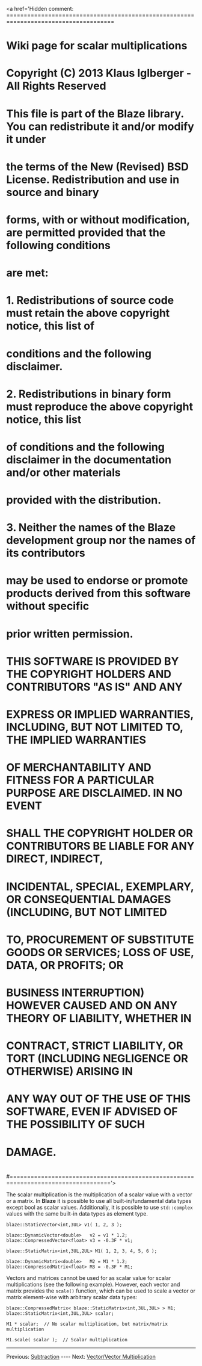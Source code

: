 <a href='Hidden comment: =====================================================================================
#
#  Wiki page for scalar multiplications
#
#  Copyright (C) 2013 Klaus Iglberger - All Rights Reserved
#
#  This file is part of the Blaze library. You can redistribute it and/or modify it under
#  the terms of the New (Revised) BSD License. Redistribution and use in source and binary
#  forms, with or without modification, are permitted provided that the following conditions
#  are met:
#
#  1. Redistributions of source code must retain the above copyright notice, this list of
#     conditions and the following disclaimer.
#  2. Redistributions in binary form must reproduce the above copyright notice, this list
#     of conditions and the following disclaimer in the documentation and/or other materials
#     provided with the distribution.
#  3. Neither the names of the Blaze development group nor the names of its contributors
#     may be used to endorse or promote products derived from this software without specific
#     prior written permission.
#
#  THIS SOFTWARE IS PROVIDED BY THE COPYRIGHT HOLDERS AND CONTRIBUTORS "AS IS" AND ANY
#  EXPRESS OR IMPLIED WARRANTIES, INCLUDING, BUT NOT LIMITED TO, THE IMPLIED WARRANTIES
#  OF MERCHANTABILITY AND FITNESS FOR A PARTICULAR PURPOSE ARE DISCLAIMED. IN NO EVENT
#  SHALL THE COPYRIGHT HOLDER OR CONTRIBUTORS BE LIABLE FOR ANY DIRECT, INDIRECT,
#  INCIDENTAL, SPECIAL, EXEMPLARY, OR CONSEQUENTIAL DAMAGES (INCLUDING, BUT NOT LIMITED
#  TO, PROCUREMENT OF SUBSTITUTE GOODS OR SERVICES; LOSS OF USE, DATA, OR PROFITS; OR
#  BUSINESS INTERRUPTION) HOWEVER CAUSED AND ON ANY THEORY OF LIABILITY, WHETHER IN
#  CONTRACT, STRICT LIABILITY, OR TORT (INCLUDING NEGLIGENCE OR OTHERWISE) ARISING IN
#  ANY WAY OUT OF THE USE OF THIS SOFTWARE, EVEN IF ADVISED OF THE POSSIBILITY OF SUCH
#  DAMAGE.
#
#==================================================================================='></a>


The scalar multiplication is the multiplication of a scalar value with a vector or a matrix. In **Blaze** it is possible to use all built-in/fundamental data types except bool as scalar values. Additionally, it is possible to use `std::complex` values with the same built-in data types as element type.

```
blaze::StaticVector<int,3UL> v1( 1, 2, 3 );

blaze::DynamicVector<double>   v2 = v1 * 1.2;
blaze::CompressedVector<float> v3 = -0.3F * v1;
```

```
blaze::StaticMatrix<int,3UL,2UL> M1( 1, 2, 3, 4, 5, 6 );

blaze::DynamicMatrix<double>   M2 = M1 * 1.2;
blaze::CompressedMatrix<float> M3 = -0.3F * M1;
```

Vectors and matrices cannot be used for as scalar value for scalar multiplications (see the following example). However, each vector and matrix provides the `scale()` function, which can be used to scale a vector or matrix element-wise with arbitrary scalar data types:

```
blaze::CompressedMatrix< blaze::StaticMatrix<int,3UL,3UL> > M1;
blaze::StaticMatrix<int,3UL,3UL> scalar;

M1 * scalar;  // No scalar multiplication, but matrix/matrix multiplication

M1.scale( scalar );  // Scalar multiplication
```



---

Previous: [Subtraction](Subtraction.md) ---- Next: [Vector/Vector Multiplication](Vector_Vector_Multiplication.md)